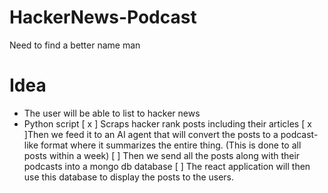 # HackerNews-Podcast

Need to find a better name man

# Idea

- The user will be able to list to hacker news
- Python script
  [ x ] Scraps hacker rank posts including their articles
  [ x ]Then we feed it to an AI agent that will convert the posts to a podcast-like format where it summarizes the entire thing. (This is done to all posts within a week)
  [ ] Then we send all the posts along with their podcasts into a mongo db database
  [ ] The react application will then use this database to display the posts to the users.
